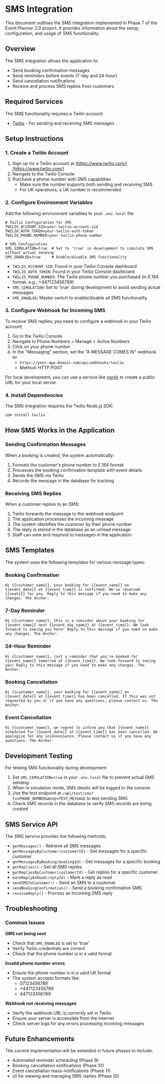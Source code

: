 # SMS Integration

This document outlines the SMS integration implemented in Phase 7 of the Event Planner 2.0 project. It provides information about the setup, configuration, and usage of SMS functionality.

## Overview

The SMS integration allows the application to:
- Send booking confirmation messages
- Send reminders before events (7-day and 24-hour)
- Send cancellation notifications
- Receive and process SMS replies from customers

## Required Services

The SMS functionality requires a Twilio account:
- [Twilio](https://www.twilio.com/) - For sending and receiving SMS messages

## Setup Instructions

### 1. Create a Twilio Account

1. Sign up for a Twilio account at [https://www.twilio.com/](https://www.twilio.com/)
2. Navigate to the Twilio Console
3. Purchase a phone number with SMS capabilities
   - Make sure the number supports both sending and receiving SMS
   - For UK operations, a UK number is recommended

### 2. Configure Environment Variables

Add the following environment variables to your `.env.local` file:

```
# Twilio Configuration for SMS
TWILIO_ACCOUNT_SID=your-twilio-account-sid
TWILIO_AUTH_TOKEN=your-twilio-auth-token
TWILIO_PHONE_NUMBER=your-twilio-phone-number

# SMS Configuration
SMS_SIMULATION=true  # Set to 'true' in development to simulate SMS without actual sending
SMS_ENABLED=true     # Enable/disable SMS functionality
```

- `TWILIO_ACCOUNT_SID`: Found in your Twilio Console dashboard
- `TWILIO_AUTH_TOKEN`: Found in your Twilio Console dashboard
- `TWILIO_PHONE_NUMBER`: The Twilio phone number you purchased (in E.164 format, e.g., +447123456789)
- `SMS_SIMULATION`: Set to 'true' during development to avoid sending actual messages
- `SMS_ENABLED`: Master switch to enable/disable all SMS functionality

### 3. Configure Webhook for Incoming SMS

To receive SMS replies, you need to configure a webhook in your Twilio account:

1. Go to the Twilio Console
2. Navigate to Phone Numbers > Manage > Active Numbers
3. Click on your phone number
4. In the "Messaging" section, set the "A MESSAGE COMES IN" webhook to:
   - `https://your-app-domain.com/api/webhooks/twilio`
   - Method: HTTP POST

For local development, you can use a service like [ngrok](https://ngrok.com/) to create a public URL for your local server.

### 4. Install Dependencies

The SMS integration requires the Twilio Node.js SDK:

```bash
npm install twilio
```

## How SMS Works in the Application

### Sending Confirmation Messages

When a booking is created, the system automatically:
1. Formats the customer's phone number to E.164 format
2. Processes the booking confirmation template with event details
3. Sends the SMS via Twilio
4. Records the message in the database for tracking

### Receiving SMS Replies

When a customer replies to an SMS:
1. Twilio forwards the message to the webhook endpoint
2. The application processes the incoming message
3. The system identifies the customer by their phone number
4. The reply is stored in the database as an unread message
5. Staff can view and respond to messages in the application

## SMS Templates

The system uses the following templates for various message types:

### Booking Confirmation
```
Hi {{customer_name}}, your booking for {{event_name}} on {{event_date}} at {{event_time}} is confirmed. We've reserved {{seats}} for you. Reply to this message if you need to make any changes. The Anchor.
```

### 7-Day Reminder
```
Hi {{customer_name}}, this is a reminder about your booking for {{event_name}} next {{event_day_name}} at {{event_time}}. We look forward to seeing you here! Reply to this message if you need to make any changes. The Anchor.
```

### 24-Hour Reminder
```
Hi {{customer_name}}, just a reminder that you're booked for {{event_name}} tomorrow at {{event_time}}. We look forward to seeing you! Reply to this message if you need to make any changes. The Anchor.
```

### Booking Cancellation
```
Hi {{customer_name}}, your booking for {{event_name}} on {{event_date}} at {{event_time}} has been cancelled. If this was not requested by you or if you have any questions, please contact us. The Anchor.
```

### Event Cancellation
```
Hi {{customer_name}}, we regret to inform you that {{event_name}} scheduled for {{event_date}} at {{event_time}} has been cancelled. We apologize for any inconvenience. Please contact us if you have any questions. The Anchor.
```

## Development Testing

For testing SMS functionality during development:

1. Set `SMS_SIMULATION=true` in your `.env.local` file to prevent actual SMS sending
2. When in simulation mode, SMS details will be logged to the console
3. Use the test endpoint at `/api/test/sms?to=PHONE_NUMBER&body=TEST_MESSAGE` to test sending SMS
4. Check SMS records in the database to verify SMS records are being created

## SMS Service API

The SMS service provides the following methods:

- `getMessages()` - Retrieve all SMS messages
- `getMessagesByCustomer(customerId)` - Get messages for a specific customer
- `getMessagesByBooking(bookingId)` - Get messages for a specific booking
- `getReplies()` - Get all SMS replies
- `getRepliesByCustomer(customerId)` - Get replies for a specific customer
- `markReplyAsRead(replyId)` - Mark a reply as read
- `sendSMSToCustomer()` - Send an SMS to a customer
- `sendBookingConfirmation()` - Send a booking confirmation SMS
- `receiveReply()` - Process an incoming SMS reply

## Troubleshooting

### Common Issues

**SMS not being sent**
- Check that `SMS_ENABLED` is set to 'true'
- Verify Twilio credentials are correct
- Check that the phone number is in a valid format

**Invalid phone number errors**
- Ensure the phone number is in a valid UK format
- The system accepts formats like:
  - 07123456789
  - +447123456789
  - 447123456789

**Webhook not receiving messages**
- Verify the webhook URL is correctly set in Twilio
- Ensure your server is accessible from the internet
- Check server logs for any errors processing incoming messages

## Future Enhancements

The current implementation will be extended in future phases to include:
- Automated reminder scheduling (Phase 9)
- Booking cancellation notifications (Phase 10)
- Event cancellation mass-notifications (Phase 11)
- UI for viewing and managing SMS replies (Phase 12) 